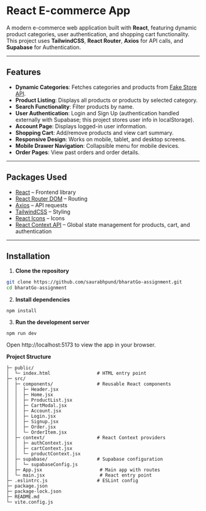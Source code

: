 # React E-commerce App

A modern e-commerce web application built with **React**, featuring dynamic product categories, user authentication, and shopping cart functionality. This project uses **TailwindCSS**, **React Router**, **Axios** for API calls, and **Supabase** for Authentication.

---

## Features

- **Dynamic Categories**: Fetches categories and products from [Fake Store API](https://api.escuelajs.co/api/v1/).  
- **Product Listing**: Displays all products or products by selected category.  
- **Search Functionality**: Filter products by name.  
- **User Authentication**: Login and Sign Up (authentication handled externally with Supabase; this project stores user info in localStorage).  
- **Account Page**: Displays logged-in user information.  
- **Shopping Cart**: Add/remove products and view cart summary.  
- **Responsive Design**: Works on mobile, tablet, and desktop screens.  
- **Mobile Drawer Navigation**: Collapsible menu for mobile devices.  
- **Order Pages**: View past orders and order details.  

---

## Packages Used

- [React](https://reactjs.org/) – Frontend library  
- [React Router DOM](https://reactrouter.com/) – Routing  
- [Axios](https://axios-http.com/) – API requests  
- [TailwindCSS](https://tailwindcss.com/) – Styling  
- [React Icons](https://react-icons.github.io/react-icons/) – Icons  
- [React Context API](https://reactjs.org/docs/context.html) – Global state management for products, cart, and authentication  

---

## Installation

1. **Clone the repository**
```bash
git clone https://github.com/saurabhpund/bharatGo-assignment.git
cd bharatGo-assignment
```
2. **Install dependencies**
```
npm install
```

3. **Run the development server**
```
npm run dev
```
Open http://localhost:5173
 to view the app in your browser.

**Project Structure**
```
├─ public/
│  └─ index.html                 # HTML entry point
├─ src/
│  ├─ components/                # Reusable React components
│  │  ├─ Header.jsx
│  │  ├─ Home.jsx
│  │  ├─ ProductList.jsx
│  │  ├─ CartModal.jsx
│  │  ├─ Account.jsx
│  │  ├─ Login.jsx
│  │  ├─ Signup.jsx
│  │  ├─ Order.jsx
│  │  └─ OrderItem.jsx
│  ├─ context/                   # React Context providers
│  │  ├─ authContext.jsx
│  │  ├─ cartContext.jsx
│  │  └─ productContext.jsx
│  ├─ supabase/                  # Supabase configuration
│  │  └─ supabaseConfig.js
│  ├─ App.jsx                     # Main app with routes
│  └─ main.jsx                    # React entry point
├─ .eslintrc.js                  # ESLint config
├─ package.json
├─ package-lock.json
├─ README.md
└─ vite.config.js     
```

